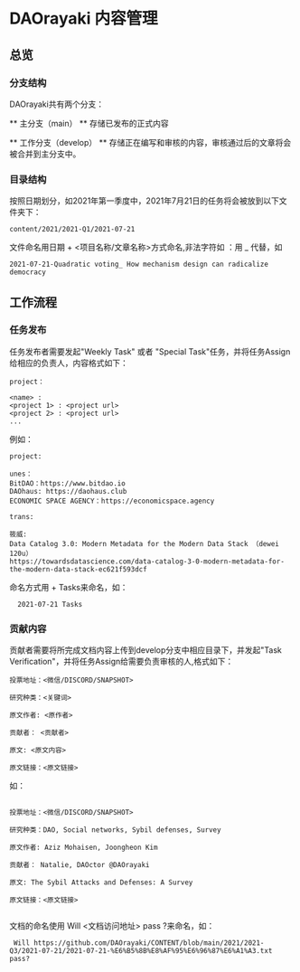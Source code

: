 # DAOrayaki 内容管理
## 总览
### 分支结构
DAOrayaki共有两个分支：

** 主分支（main） **
存储已发布的正式内容

** 工作分支（develop） **
存储正在编写和审核的内容，审核通过后的文章将会被合并到主分支中。

### 目录结构
按照日期划分，如2021年第一季度中，2021年7月21日的任务将会被放到以下文件夹下：
```
content/2021/2021-Q1/2021-07-21
```

文件命名用日期 + <项目名称/文章名称>方式命名,非法字符如 ：用 _ 代替，如

```
2021-07-21-Quadratic voting_ How mechanism design can radicalize democracy
```

## 工作流程
### 任务发布
任务发布者需要发起"Weekly Task" 或者 "Special Task"任务，并将任务Assign给相应的负责人，内容格式如下：

```
project：

<name> : 
<project 1> : <project url>
<project 2> : <project url>
...
```

例如：

```
project:

unes： 
BitDAO：https://www.bitdao.io
DAOhaus: https://daohaus.club
ECONOMIC SPACE AGENCY：https://economicspace.agency

trans:

筱威:
Data Catalog 3.0: Modern Metadata for the Modern Data Stack （dewei 120u）
https://towardsdatascience.com/data-catalog-3-0-modern-metadata-for-the-modern-data-stack-ec621f593dcf
```

命名方式用<time> + Tasks来命名，如：
  
```
  2021-07-21 Tasks
```

### 贡献内容
贡献者需要将所完成文档内容上传到develop分支中相应目录下，并发起"Task Verification"，并将任务Assign给需要负责审核的人,格式如下：

```
投票地址：<微信/DISCORD/SNAPSHOT>

研究种类：<关键词>

原文作者: <原作者>

贡献者： <贡献者>

原文: <原文内容>
  
原文链接：<原文链接>
```
  
如：
  
```
  
投票地址：<微信/DISCORD/SNAPSHOT>

研究种类：DAO, Social networks, Sybil defenses, Survey

原文作者: Aziz Mohaisen, Joongheon Kim

贡献者： Natalie, DAOctor @DAOrayaki

原文: The Sybil Attacks and Defenses: A Survey
  
原文链接：<原文链接>
  
```
  
文档的命名使用 Will <文档访问地址> pass ?来命名，如：
  
 ```
  Will https://github.com/DAOrayaki/CONTENT/blob/main/2021/2021-Q3/2021-07-21/2021-07-21-%E6%B5%8B%E8%AF%95%E6%96%87%E6%A1%A3.txt pass?
 ```
